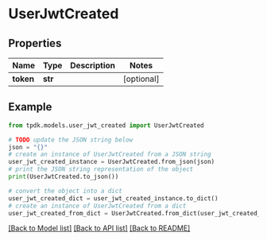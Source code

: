 # UserJwtCreated


## Properties

Name | Type | Description | Notes
------------ | ------------- | ------------- | -------------
**token** | **str** |  | [optional] 

## Example

```python
from tpdk.models.user_jwt_created import UserJwtCreated

# TODO update the JSON string below
json = "{}"
# create an instance of UserJwtCreated from a JSON string
user_jwt_created_instance = UserJwtCreated.from_json(json)
# print the JSON string representation of the object
print(UserJwtCreated.to_json())

# convert the object into a dict
user_jwt_created_dict = user_jwt_created_instance.to_dict()
# create an instance of UserJwtCreated from a dict
user_jwt_created_from_dict = UserJwtCreated.from_dict(user_jwt_created_dict)
```
[[Back to Model list]](../README.md#documentation-for-models) [[Back to API list]](../README.md#documentation-for-api-endpoints) [[Back to README]](../README.md)



